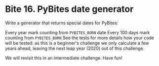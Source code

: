 # Bite 16. PyBites date generator

Write a generator that returns special dates for PyBites:

Every year mark counting from `PYBITES_BORN` date
Every 100 days mark counting from `PYBITES_BORN`
See the tests for more details how your code will be tested: as this is a beginner's challenge we only calculate a few years ahead, leaving the next leap year (2020) out of this challenge.

We will revisit this in an intermediate challenge. Have fun!